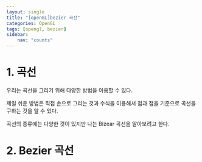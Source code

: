 ```yaml
---
layout: single
title: "[openGL]bezier 곡선"
categories: OpenGL
tags: [opengl, bezier]
sidebar:
    nav: "counts"
---
```


# 1. 곡선

우리는 곡선을 그리기 위해 다양한 방법을 이용할 수 있다. 

제일 쉬운 방법은 직접 손으로 그리는 것과 수식을 이용해서 점과 점을 기준으로 곡선을 구하는 것을 알 수 있다.



곡선의 종류에는 다양한 것이 있지만 나는 Bizear 곡선을 알아보려고 한다. 



# 2. Bezier 곡선